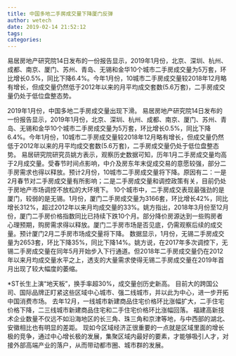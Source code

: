 ```yaml
---
title: 中国多地二手房成交量下降厦门反弹
author: wetech
date: 2019-02-14 21:52:12
tags: 
categories: 
---
```

易居房地产研究院14日发布的一份报告显示，2019年1月份，北京、深圳、杭州、成都、南京、厦门、苏州、青岛、无锡和金华10个城市二手房成交量为5万套，环比增长0.5%，同比下降6.4%。今年1月份，10城市二手房成交量较2018年12月略有增长，但成交量仍然低于2012年以来的月平均成交套数(5.6万套)，二手房成交量仍处于低位盘整态势。
<!-- more -->
2019年1月份，中国多地二手房成交量出现下滑。
易居房地产研究院14日发布的一份报告显示，2019年1月份，北京、深圳、杭州、成都、南京、厦门、苏州、青岛、无锡和金华10个城市二手房成交量为5万套，环比增长0.5%，同比下降6.4%。今年1月份，10城市二手房成交量较2018年12月略有增长，但成交量仍然低于2012年以来的月平均成交套数(5.6万套)，二手房成交量仍处于低位盘整态势。
易居研究院研究员姚方表示，观察历史数据可知，历年1月二手房成交量均高于2月成交量。受春节时间点影响，中介及房东年末促成交易的意愿较强，部分二手房需求也得以释放。预计2月份，10城市二手房成交量将下降。原因有二：一是2月春节对二手房成交量有所影响；二是二手房成交量和调控政策有关，目前仍处于房地产市场调控不放松的大环境下。
10个城市中，二手房成交表现最强劲的是厦门，较弱的是无锡。1月份，厦门二手房成交量为3166套，环比增长42%，同比增长312%，超过2012年以来月均成交量的33%。姚方指出，2018年3月份至12月份，厦门二手房价格指数同比已持续下跌10个月。部分降价房源达到一些购房者心理预期，购房需求得以释放。厦门二手房市场是否见底，仍需观察后续的成交量。预计厦门2月二手房市场成交量将下降。
数据显示，1月份，无锡二手房成交量为2653套，环比下降35%，同比下降14%。姚方说，在2017年多次调控下，无锡二手房成交量在同年5月开始步入下行通道。但2018年二手房成交量仍在2012年以来月均成交量水平之上，透支的大量需求使得无锡二手房成交量在2019年首月出现了较大幅度的萎缩。
 
 
*ST长生上演“地天板”，换手率超30%，成交量创历史新高。
目前大的跨国公司、国际品牌正盯紧这些区域中心城市、强二线城市，并以此为中心，进一步开拓中国消费市场。
去年12月，一线城市新建商品住宅价格环比涨幅扩大，二手住宅价格下降，二三线城市新建商品住宅和二手住宅价格环比涨幅回落。
福建高新技术企业数量不仅远不如沿海地区的长三角、珠三角和京津等地，与中西部的湖北、安徽相比也有明显的差距。
现如今区域经济正很重要的一点就是区域里面的增长极的竞争，通过中心增长极的发展，集聚区域内最好的要素，才能够吸引人才，对接外部高端产业的落户，从而带动都市圈、城市群的发展。
